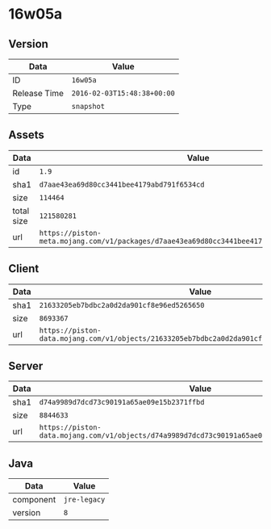 # 16w05a

## Version

|**Data**        | **Value**                 |
|----------------|-------------------------|
| ID   | ```16w05a```   |
| Release Time   | ```2016-02-03T15:48:38+00:00```   |
| Type   | ```snapshot```   |

## Assets

|**Data**        | **Value**                 |
|----------------|-------------------------|
| id   | ```1.9```   |
| sha1   | ```d7aae43ea69d80cc3441bee4179abd791f6534cd```   |
| size   | ```114464```   |
| total size  | ```121580281```  |
| url       | ```https://piston-meta.mojang.com/v1/packages/d7aae43ea69d80cc3441bee4179abd791f6534cd/1.9.json``` |

## Client

|**Data**        | **Value**                 |
|----------------|-------------------------|
| sha1   | ```21633205eb7bdbc2a0d2da901cf8e96ed5265650```   |
| size   | ```8693367```   |
| url       | ```https://piston-data.mojang.com/v1/objects/21633205eb7bdbc2a0d2da901cf8e96ed5265650/client.jar``` |

## Server

|**Data**        | **Value**                 |
|----------------|-------------------------|
| sha1   | ```d74a9989d7dcd73c90191a65ae09e15b2371ffbd```   |
| size   | ```8844633```   |
| url       | ```https://piston-data.mojang.com/v1/objects/d74a9989d7dcd73c90191a65ae09e15b2371ffbd/server.jar``` |

## Java

|**Data**        | **Value**                 |
|----------------|-------------------------|
| component   | ```jre-legacy```   |
| version   | ```8```   |